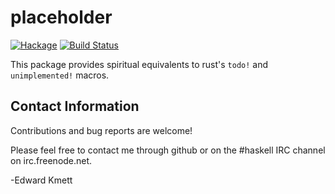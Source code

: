 placeholder
===========

[![Hackage](https://img.shields.io/hackage/v/placeholder.svg)](https://hackage.haskell.org/package/placeholder) [![Build Status](https://github.com/ekmett/placeholder/actions/workflows/ci.yml/badge.svg)](https://github.com/ekmett/placeholder/actions/workflows/ci.yml)

This package provides spiritual equivalents to rust's `todo!` and `unimplemented!` macros.

Contact Information
-------------------

Contributions and bug reports are welcome!

Please feel free to contact me through github or on the #haskell IRC channel on irc.freenode.net.

-Edward Kmett
